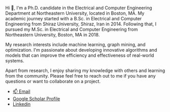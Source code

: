 Hi 👋, I'm a Ph.D. candidate in the Electrical and Computer Engineering Department at Northeastern University, located in Boston, MA. My academic journey started with a B.Sc. in Electrical and Computer Engineering from Shiraz University, Shiraz, Iran in 2014. Following that, I pursued my M.Sc. in Electrical and Computer Engineering from Northeastern University, Boston, MA in 2018.

My research interests include machine learning, graph mining, and optimization. I'm passionate about developing innovative algorithms and models that can improve the efficiency and effectiveness of real-world systems.

Apart from research, I enjoy sharing my knowledge with others and learning from the community. Please feel free to reach out to me if you have any questions or want to collaborate on a project.

<!--
<ul style="list-style-type: none; padding: 0;">
  <li style="display: flex; align-items: center; margin-bottom: 10px; line-height: 0.5;">
    <img src="https://github.com/shayestehfard/shayestehfard/blob/main/google-scholar4372.jpg" alt="Logo" width="80" height="80" style="margin-right: 20px; vertical-align: middle;">
    <span style="vertical-align: middle;">Your text here</span>
  </li>
</ul>
-->

- [📫 Email](sh.kimia124@gmail.com)
- [Google Scholar Profile](https://scholar.google.com/citations?user=KDDHIEIAAAAJ&hl=en)
- [Linkedin](https://www.linkedin.com/in/kimia-shayestehfard-5814a775/)




